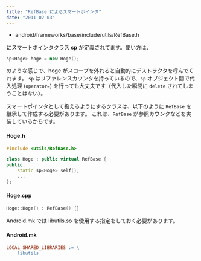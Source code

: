 ```yaml
---
title: "RefBase によるスマートポインタ"
date: "2011-02-03"
---
```


* android/frameworks/base/include/utils/RefBase.h

にスマートポインタクラス **sp** が定義されてます。使い方は、

```cpp
sp<Hoge> hoge = new Hoge();
```

のような感じで、hoge がスコープを外れると自動的にデストラクタを呼んでくれます。
`sp` はリファレンスカウンタを持っているので、`sp` オブジェクト間で代入処理 (`operator=`) を行っても大丈夫です（代入した瞬間に `delete` されてしまうことはない）。

スマートポインタとして扱えるようにするクラスは、以下のように `RefBase` を継承して作成する必要があります。
これは、`RefBase` が参照カウンタなどを実装しているからです。

#### Hoge.h

```cpp
#include <utils/RefBase.h>

class Hoge : public virtual RefBase {
public:
    static sp<Hoge> self();
    ...
};
```

#### Hoge.cpp

```cpp
Hoge::Hoge() : RefBase() {}
```

Android.mk では libutils.so を使用する指定をしておく必要があります。

#### Android.mk

```makefile
LOCAL_SHARED_LIBRARIES := \
    libutils
```

